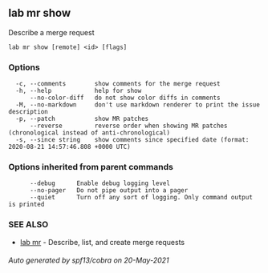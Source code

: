 ## lab mr show

Describe a merge request

```
lab mr show [remote] <id> [flags]
```

### Options

```
  -c, --comments        show comments for the merge request
  -h, --help            help for show
      --no-color-diff   do not show color diffs in comments
  -M, --no-markdown     don't use markdown renderer to print the issue description
  -p, --patch           show MR patches
      --reverse         reverse order when showing MR patches (chronological instead of anti-chronological)
  -s, --since string    show comments since specified date (format: 2020-08-21 14:57:46.808 +0000 UTC)
```

### Options inherited from parent commands

```
      --debug      Enable debug logging level
      --no-pager   Do not pipe output into a pager
      --quiet      Turn off any sort of logging. Only command output is printed
```

### SEE ALSO

* [lab mr](lab_mr.md)	 - Describe, list, and create merge requests

###### Auto generated by spf13/cobra on 20-May-2021
